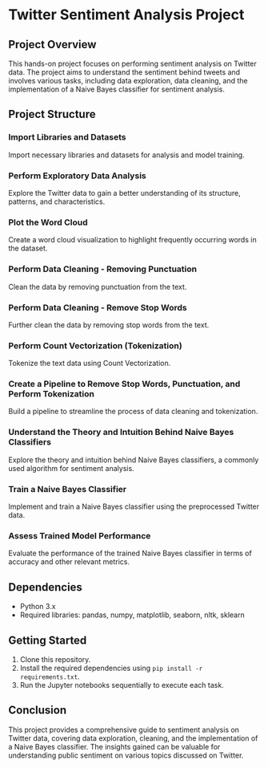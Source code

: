 # Twitter Sentiment Analysis Project

## Project Overview
This hands-on project focuses on performing sentiment analysis on Twitter data. The project aims to understand the sentiment behind tweets and involves various tasks, including data exploration, data cleaning, and the implementation of a Naive Bayes classifier for sentiment analysis.

## Project Structure

### Import Libraries and Datasets
Import necessary libraries and datasets for analysis and model training.

### Perform Exploratory Data Analysis
Explore the Twitter data to gain a better understanding of its structure, patterns, and characteristics.

### Plot the Word Cloud
Create a word cloud visualization to highlight frequently occurring words in the dataset.

### Perform Data Cleaning - Removing Punctuation
Clean the data by removing punctuation from the text.

### Perform Data Cleaning - Remove Stop Words
Further clean the data by removing stop words from the text.

### Perform Count Vectorization (Tokenization)
Tokenize the text data using Count Vectorization.

### Create a Pipeline to Remove Stop Words, Punctuation, and Perform Tokenization
Build a pipeline to streamline the process of data cleaning and tokenization.

### Understand the Theory and Intuition Behind Naive Bayes Classifiers
Explore the theory and intuition behind Naive Bayes classifiers, a commonly used algorithm for sentiment analysis.

### Train a Naive Bayes Classifier
Implement and train a Naive Bayes classifier using the preprocessed Twitter data.

### Assess Trained Model Performance
Evaluate the performance of the trained Naive Bayes classifier in terms of accuracy and other relevant metrics.

## Dependencies
- Python 3.x
- Required libraries: pandas, numpy, matplotlib, seaborn, nltk, sklearn

## Getting Started
1. Clone this repository.
2. Install the required dependencies using `pip install -r requirements.txt`.
3. Run the Jupyter notebooks sequentially to execute each task.

## Conclusion
This project provides a comprehensive guide to sentiment analysis on Twitter data, covering data exploration, cleaning, and the implementation of a Naive Bayes classifier. The insights gained can be valuable for understanding public sentiment on various topics discussed on Twitter.
